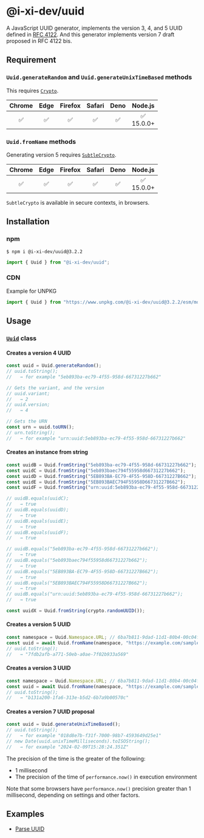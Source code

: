 # @i-xi-dev/uuid

A JavaScript UUID generator, implements the version 3, 4, and 5 UUID defined in [RFC 4122](https://datatracker.ietf.org/doc/rfc4122/). And this generator implements version 7 draft proposed in RFC 4122 bis.


## Requirement

### `Uuid.generateRandom` and `Uuid.generateUnixTimeBased` methods

This requires [`Crypto`](https://developer.mozilla.org/en-US/docs/Web/API/Crypto).

| Chrome | Edge | Firefox | Safari | Deno | Node.js |
| :---: | :---: | :---: | :---: | :---: | :---: |
| ✅ | ✅ | ✅ | ✅ | ✅ | ✅<br />15.0.0+ |

### `Uuid.fromName` methods

Generating version 5 requires [`SubtleCrypto`](https://developer.mozilla.org/en-US/docs/Web/API/SubtleCrypto).

| Chrome | Edge | Firefox | Safari | Deno | Node.js |
| :---: | :---: | :---: | :---: | :---: | :---: |
| ✅ | ✅ | ✅ | ✅ | ✅ | ✅<br />15.0.0+ |

`SubtleCrypto` is available in secure contexts, in browsers.

## Installation

### npm

```console
$ npm i @i-xi-dev/uuid@3.2.2
```

```javascript
import { Uuid } from "@i-xi-dev/uuid";
```

### CDN

Example for UNPKG
```javascript
import { Uuid } from "https://www.unpkg.com/@i-xi-dev/uuid@3.2.2/esm/mod.js";
```


## Usage

### [`Uuid`](https://doc.deno.land/https://raw.githubusercontent.com/i-xi-dev/uuid.es/3.2.2/mod.ts/~/Uuid) class

#### Creates a version 4 UUID
```javascript
const uuid = Uuid.generateRandom();
// uuid.toString();
//   → for example "5eb893ba-ec79-4f55-958d-66731227b662"

// Gets the variant, and the version
// uuid.variant;
//   → 2
// uuid.version;
//   → 4

// Gets the URN
const urn = uuid.toURN();
// urn.toString();
//   → for example "urn:uuid:5eb893ba-ec79-4f55-958d-66731227b662"
```

#### Creates an instance from string
```javascript
const uuidB = Uuid.fromString("5eb893ba-ec79-4f55-958d-66731227b662");
const uuidC = Uuid.fromString("5eb893baec794f55958d66731227b662");
const uuidD = Uuid.fromString("5EB893BA-EC79-4F55-958D-66731227B662");
const uuidE = Uuid.fromString("5EB893BAEC794F55958D66731227B662");
const uuidF = Uuid.fromString("urn:uuid:5eb893ba-ec79-4f55-958d-66731227b662");

// uuidB.equals(uuidC);
//   → true
// uuidB.equals(uuidD);
//   → true
// uuidB.equals(uuidE);
//   → true
// uuidB.equals(uuidF);
//   → true

// uuidB.equals("5eb893ba-ec79-4f55-958d-66731227b662");
//   → true
// uuidB.equals("5eb893baec794f55958d66731227b662");
//   → true
// uuidB.equals("5EB893BA-EC79-4F55-958D-66731227B662");
//   → true
// uuidB.equals("5EB893BAEC794F55958D66731227B662");
//   → true
// uuidB.equals("urn:uuid:5eb893ba-ec79-4f55-958d-66731227b662");
//   → true
```

```javascript
const uuidX = Uuid.fromString(crypto.randomUUID());
```

#### Creates a version 5 UUID
```javascript
const namespace = Uuid.Namespace.URL; // 6ba7b811-9dad-11d1-80b4-00c04fd430c8
const uuid = await Uuid.fromName(namespace, "https://example.com/sample/123");
// uuid.toString();
//   → "7fdb2afb-a771-50eb-a0ae-7f02b933a569"
```

#### Creates a version 3 UUID
```javascript
const namespace = Uuid.Namespace.URL; // 6ba7b811-9dad-11d1-80b4-00c04fd430c8
const uuid = await Uuid.fromName(namespace, "https://example.com/sample/123", 3);
// uuid.toString();
//   → "b131a200-1fa6-313e-b5d2-6b7a9b00570c"
```

#### Creates a version 7 UUID proposal
```javascript
const uuid = Uuid.generateUnixTimeBased();
// uuid.toString();
//   → for example "018d8e7b-f31f-7000-98b7-4593649d25e1"
// new Date(uuid.unixTimeMilliseconds).toISOString();
//   → for example "2024-02-09T15:28:24.351Z"
```

The precision of the time is the greater of the following:
- 1 millisecond
- The precision of the time of `performance.now()` in execution environment

Note that some browsers have `performance.now()` precision greater than 1 millisecond, depending on settings and other factors.

## Examples

- [Parse UUID](https://i-xi-dev.github.io/uuid.es/example/parse.html)
